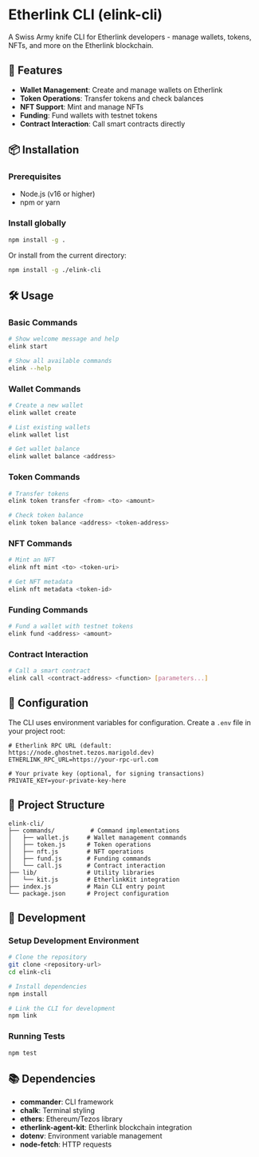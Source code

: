 # Etherlink CLI (elink-cli)

A Swiss Army knife CLI for Etherlink developers - manage wallets, tokens, NFTs, and more on the Etherlink blockchain.

## 🚀 Features

- **Wallet Management**: Create and manage wallets on Etherlink
- **Token Operations**: Transfer tokens and check balances
- **NFT Support**: Mint and manage NFTs
- **Funding**: Fund wallets with testnet tokens
- **Contract Interaction**: Call smart contracts directly

## 📦 Installation

### Prerequisites
- Node.js (v16 or higher)
- npm or yarn

### Install globally
```bash
npm install -g .
```

Or install from the current directory:
```bash
npm install -g ./elink-cli
```

## 🛠️ Usage

### Basic Commands

```bash
# Show welcome message and help
elink start

# Show all available commands
elink --help
```

### Wallet Commands

```bash
# Create a new wallet
elink wallet create

# List existing wallets
elink wallet list

# Get wallet balance
elink wallet balance <address>
```

### Token Commands

```bash
# Transfer tokens
elink token transfer <from> <to> <amount>

# Check token balance
elink token balance <address> <token-address>
```

### NFT Commands

```bash
# Mint an NFT
elink nft mint <to> <token-uri>

# Get NFT metadata
elink nft metadata <token-id>
```

### Funding Commands

```bash
# Fund a wallet with testnet tokens
elink fund <address> <amount>
```

### Contract Interaction

```bash
# Call a smart contract
elink call <contract-address> <function> [parameters...]
```

## 🔧 Configuration

The CLI uses environment variables for configuration. Create a `.env` file in your project root:

```env
# Etherlink RPC URL (default: https://node.ghostnet.tezos.marigold.dev)
ETHERLINK_RPC_URL=https://your-rpc-url.com

# Your private key (optional, for signing transactions)
PRIVATE_KEY=your-private-key-here
```

## 📁 Project Structure

```
elink-cli/
├── commands/          # Command implementations
│   ├── wallet.js     # Wallet management commands
│   ├── token.js      # Token operations
│   ├── nft.js        # NFT operations
│   ├── fund.js       # Funding commands
│   └── call.js       # Contract interaction
├── lib/              # Utility libraries
│   └── kit.js        # EtherlinkKit integration
├── index.js          # Main CLI entry point
└── package.json      # Project configuration
```

## 🧪 Development

### Setup Development Environment

```bash
# Clone the repository
git clone <repository-url>
cd elink-cli

# Install dependencies
npm install

# Link the CLI for development
npm link
```

### Running Tests

```bash
npm test
```

## 📚 Dependencies

- **commander**: CLI framework
- **chalk**: Terminal styling
- **ethers**: Ethereum/Tezos library
- **etherlink-agent-kit**: Etherlink blockchain integration
- **dotenv**: Environment variable management
- **node-fetch**: HTTP requests

